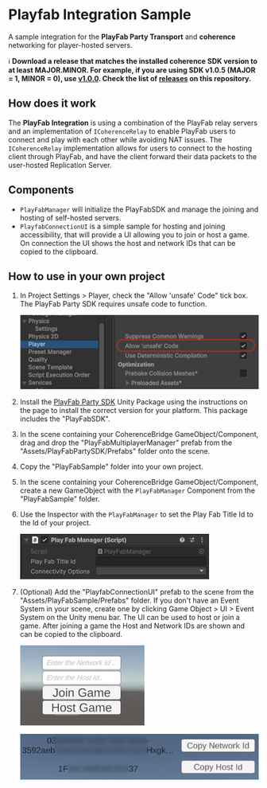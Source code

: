 # Playfab Integration Sample

A sample integration for the **PlayFab Party Transport** and **coherence** networking for player-hosted servers.

ℹ️ **Download a release that matches the installed coherence SDK version to at least MAJOR.MINOR. For example, if you are using SDK v1.0.5 (MAJOR = 1, MINOR = 0), use [v1.0.0](https://github.com/coherence/coherence-azure-playfab/releases/tag/v1.0.0). Check the list of [releases](https://github.com/coherence/coherence-azure-playfab/releases) on this repository.**

## How does it work

The **PlayFab Integration** is using a combination of the PlayFab relay servers and an implementation of `ICoherenceRelay` to enable PlayFab users to connect and play with each other while avoiding NAT issues.
The `ICoherenceRelay` implementation allows for users to connect to the hosting client through PlayFab, and have the client forward their data packets to the user-hosted Replication Server.

## Components

- `PlayFabManager` will initialize the PlayFabSDK and manage the joining and hosting of self-hosted servers.
- `PlayfabConnectionUI` is a simple sample for hosting and joining accessibility, that will provide a UI allowing you to join or host a game. On connection the UI shows the host and network IDs that can be copied to the clipboard.

## How to use in your own project

1. In Project Settings > Player, check the "Allow 'unsafe' Code" tick box. The PlayFab Party SDK requires unsafe code to function.

    ![Allow 'unsafe' code to run](.github/images/allow-unsafe-code.png)
1. Install the [PlayFab Party SDK](https://learn.microsoft.com/en-us/gaming/playfab/features/multiplayer/networking/party-sdks) Unity Package using the instructions on the page to install the correct version for your platform. This package includes the "PlayFabSDK".
1. In the scene containing your CoherenceBridge GameObject/Component, drag and drop the "PlayFabMultiplayerManager" prefab from the "Assets/PlayFabPartySDK/Prefabs" folder onto the scene.
1. Copy the "PlayFabSample" folder into your own project.
1. In the scene containing your CoherenceBridge GameObject/Component, create a new GameObject with the `PlayFabManager` Component from the "PlayFabSample" folder.
1. Use the Inspector with the `PlayFabManager` to set the Play Fab Title Id to the Id of your project.

    ![PlayFabManager's Play Fab Title Id field](.github/images/playfabmanager-titleid.png)
1. (Optional) Add the "PlayfabConnectionUI" prefab to the scene from the "Assets/PlayFabSample/Prefabs" folder. If you don't have an Event System in your scene, create one by clicking Game Object > UI > Event System on the Unity menu bar. The UI can be used to host or join a game. After joining a game the Host and Network IDs are shown and can be copied to the clipboard.

    ![Host/Join Game UI](.github/images/host-join-game.png)

    ![In-Game UI showing the Host and Network IDs. IDs have been blurred.](.github/images/loggedin-ui.png)

